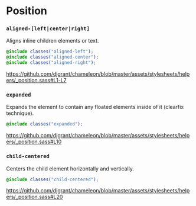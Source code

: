 # Position

### `aligned-[left|center|right]`

Aligns inline children elements or text.

```scss
@include classes("aligned-left");
@include classes("aligned-center");
@include classes("aligned-right");
```

https://github.com/djgrant/chameleon/blob/master/assets/stylesheets/helpers/_position.sass#L1-L7

### `expanded`

Expands the element to contain any floated elements inside of it (clearfix technique).

```scss
@include classes("expanded");
```

https://github.com/djgrant/chameleon/blob/master/assets/stylesheets/helpers/_position.sass#L10


### `child-centered`

Centers the child element horizontally and vertically.

```scss
@include classes("child-centered");
```
https://github.com/djgrant/chameleon/blob/master/assets/stylesheets/helpers/_position.sass#L20